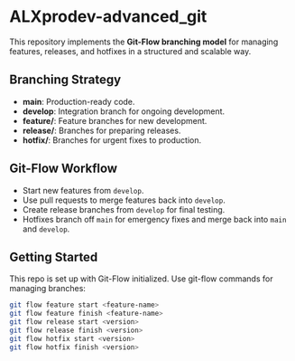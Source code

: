 # ALXprodev-advanced_git

This repository implements the **Git-Flow branching model** for managing features, releases, and hotfixes in a structured and scalable way.

## Branching Strategy

- **main**: Production-ready code.
- **develop**: Integration branch for ongoing development.
- **feature/**: Feature branches for new development.
- **release/**: Branches for preparing releases.
- **hotfix/**: Branches for urgent fixes to production.

## Git-Flow Workflow

- Start new features from `develop`.
- Use pull requests to merge features back into `develop`.
- Create release branches from `develop` for final testing.
- Hotfixes branch off `main` for emergency fixes and merge back into `main` and `develop`.

## Getting Started

This repo is set up with Git-Flow initialized. Use git-flow commands for managing branches:

```bash
git flow feature start <feature-name>
git flow feature finish <feature-name>
git flow release start <version>
git flow release finish <version>
git flow hotfix start <version>
git flow hotfix finish <version>
